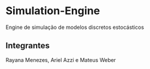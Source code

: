 # Simulation-Engine
Engine de simulação de modelos discretos estocásticos

## Integrantes
Rayana Menezes, Ariel Azzi e Mateus Weber